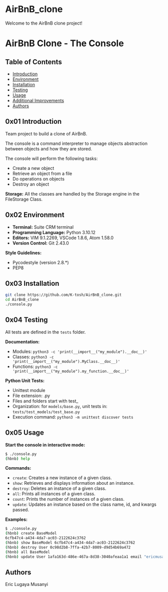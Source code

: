 # AirBnB_clone
Welcome to the AirBnB clone project!

# AirBnB Clone - The Console

## Table of Contents
- [Introduction](#0x01-introduction)
- [Environment](#0x02-environment)
- [Installation](#0x03-installation)
- [Testing](#0x04-testing)
- [Usage](#0x05-usage)
- [Additional Improvements](#0x06-additional-improvements)
- [Authors](#-authors)

## 0x01 Introduction
Team project to build a clone of AirBnB.

The console is a command interpreter to manage objects abstraction between objects and how they are stored.


The console will perform the following tasks:

- Create a new object
- Retrieve an object from a file
- Do operations on objects
- Destroy an object

**Storage:**
All the classes are handled by the Storage engine in the FileStorage Class.

## 0x02 Environment
- **Terminal:** Suite CRM terminal
- **Programming Language:** Python 3.10.12
- **Editors:** VIM 9.1.2269, VSCode 1.8.6, Atom 1.58.0
- **Version Control:** Git 2.43.0

**Style Guidelines:**
- Pycodestyle (version 2.8.*)
- PEP8

## 0x03 Installation
```bash
git clone https://github.com/K-tosh/AirBnB_clone.git
cd AirBnB_clone
./console.py
```

## 0x04 Testing
All tests are defined in the `tests` folder.

**Documentation:**
- Modules: `python3 -c 'print(__import__("my_module").__doc__)'`
- Classes: `python3 -c 'print(__import__("my_module").MyClass.__doc__)'`
- Functions: `python3 -c 'print(__import__("my_module").my_function.__doc__)'`

**Python Unit Tests:**
- Unittest module
- File extension: .py
- Files and folders start with test_
- Organization: for `models/base.py`, unit tests in: `tests/test_models/test_base.py`
- Execution command: `python3 -m unittest discover tests`

## 0x05 Usage
**Start the console in interactive mode:**
```bash
$ ./console.py
(hbnb) help
```

**Commands:**
- `create`: Creates a new instance of a given class.
- `show`: Retrieves and displays information about an instance.
- `destroy`: Deletes an instance of a given class.
- `all`: Prints all instances of a given class.
- `count`: Prints the number of instances of a given class.
- `update`: Updates an instance based on the class name, id, and kwargs passed.

**Examples:**
```bash
$ ./console.py
(hbnb) create BaseModel
6cfb47c4-a434-4da7-ac03-2122624c3762
(hbnb) show BaseModel 6cfb47c4-a434-4da7-ac03-2122624c3762
(hbnb) destroy User 0c98d2b8-7ffa-42b7-8009-d9d54b69a472
(hbnb) all BaseModel
(hbnb) update User 1afa163d-486e-467a-8d38-3040afeaa1a1 email "ericmusanyi8@gmail.com"
```


## Authors
Eric Lugaya Musanyi
```
